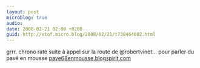 ```yaml
---
layout: post
microblog: true
audio: 
date: 2008-02-21 02:00 +0200
guid: http://xtof.micro.blog/2008/02/21/t738464602.html
---
```

grrr. chrono raté suite à appel sur la route de @robertvinet... pour parler du pavé en mousse [pave68enmousse.blogspirit.com](http://pave68enmousse.blogspirit.com/)
